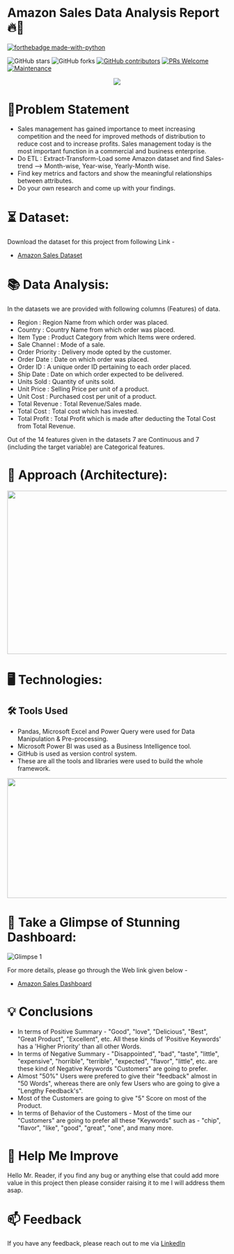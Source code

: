 
# Amazon Sales Data Analysis Report 🔥🍁

<p align="center">

  [![forthebadge made-with-python](https://user-images.githubusercontent.com/84115928/186936561-51e511bd-1992-4b2f-bf2b-f62338c17b82.svg)](https://powerbi.microsoft.com/en-au/)
  
  ![GitHub stars](https://img.shields.io/github/stars/Lokesh-Attarde/Amazon_Sales_Data_Analysis)
  ![GitHub forks](https://img.shields.io/github/forks/Lokesh-Attarde/Amazon_Sales_Data_Analysis)
  [![GitHub contributors](https://img.shields.io/github/contributors/Lokesh-Attarde/Amazon_Sales_Data_Analysis.svg)](https://GitHub.com/Lokesh-Attarde/Amazon_Sales_Data_Analysis/graphs/contributors/)
  [![PRs Welcome](https://img.shields.io/badge/PRs-welcome-brightgreen.svg?style=flat-square)](http://makeapullrequest.com)
  [![Maintenance](https://img.shields.io/badge/Maintained%3F-yes-green.svg)](https://GitHub.com/Naereen/StrapDown.js/graphs/commit-activity)
</p>  

<p align="center">
  <img src="https://user-images.githubusercontent.com/84115928/186946704-883b9440-0e02-496f-9558-c25bd6d7e688.png">
</p>

# 📝Problem Statement
- Sales management has gained importance to meet increasing competition and the need for improved methods of distribution to reduce cost and to increase profits. Sales management today is the most important function in a commercial and business enterprise.
- Do ETL : Extract-Transform-Load some Amazon dataset and find Sales-trend --> Month-wise, Year-wise, Yearly-Month wise.
- Find key metrics and factors and show the meaningful relationships between attributes.
- Do your own research and come up with your findings.

# ⏳ Dataset:
Download the dataset for this project from following Link -
* [Amazon Sales Dataset](https://github.com/Lokesh-Attarde/Global_SuperStore_Data_Analysis/blob/faa07f0eac512fa688af5f66aa214cd8cf10edfb/global_superstore_2016.xlsx)

# 📚 Data Analysis:
In the datasets we are provided with following columns (Features) of data.

* Region : Region Name from which order was placed.
* Country : Country Name from which order was placed.
* Item Type : Product Category from which Items were ordered.
* Sale Channel : Mode of a sale.
* Order Priority : Delivery mode opted by the customer.
* Order Date : Date on which order was placed.
* Order ID : A unique order ID pertaining to each order placed.
* Ship Date : Date on which order expected to be delivered.
* Units Sold : Quantity of units sold.
* Unit Price : Selling Price per unit of a product.
* Unit Cost : Purchased cost per unit of a product.
* Total Revenue : Total Revenue/Sales made.
* Total Cost : Total cost which has invested.
* Total Profit : Total Profit which is made after deducting the Total Cost from Total Revenue.

Out of the 14 features given in the datasets 7 are Continuous and 7 (including the target variable) are Categorical features.

# 🎉 Approach (Architecture):
<p align="center">
  <img width="650" height="375" src="https://user-images.githubusercontent.com/84115928/186950659-5e8b6b9f-0fc3-48c6-be1b-f06ca1b0f64b.png">
</p>

# 🖥️ Technologies:
## 🛠️ Tools Used
*	Pandas, Microsoft Excel and Power Query were used for Data Manipulation & Pre-processing.
*	Microsoft Power BI was used as a Business Intelligence tool.
*	GitHub is used as version control system.
*	These are all the tools and libraries were used to build the whole framework.

<p align="center">
  <img width="550" height="275" src="https://user-images.githubusercontent.com/84115928/186951729-445da393-fd0d-4e6a-993d-d9f17458d567.png">
</p>

# 🌱 Take a Glimpse of Stunning Dashboard:
![Glimpse 1](https://user-images.githubusercontent.com/84115928/186958120-1dba632d-3001-48f3-8597-bcb20fe1232f.gif)

For more details, please go through the Web link given below -
* [Amazon Sales Dashboard](https://app.powerbi.com/view?r=eyJrIjoiNmJhOTkyMGUtNzkzYi00OGM3LTk0NjMtNjAwM2VmNzg0OWY1IiwidCI6IjYzYzJjYWI2LWVmOTEtNDk3My05ZTUyLTQ1NDM1MTY5ZTk1MSIsImMiOjEwfQ%3D%3D&pageName=ReportSection72b50b9da91d20058b85)

# 💡 Conclusions
* In terms of Positive Summary - "Good", "love", "Delicious", "Best", "Great Product", "Excellent", etc. All these kinds of 'Positive Keywords' has a 'Higher Priority' than all other Words.
* In terms of Negative Summary - "Disappointed", "bad", "taste", "little", "expensive", "horrible", "terrible", "expected", "flavor", "little", etc. are these kind of Negative Keywords "Customers" are going to prefer.
* Almost "50%" Users were prefered to give their "feedback" almost in "50 Words", whereas there are only few Users who are going to give a "Lengthy Feedback's".
* Most of the Customers are going to give "5" Score on most of the Product.
* In terms of Behavior of the Customers - Most of the time our "Customers" are going to prefer all these "Keywords" such as - "chip", "flavor", "like", "good", "great", "one", and many more.

# 🎉 Help Me Improve
Hello Mr. Reader, if you find any bug or anything else that could add more value in this project then please consider raising it to me I will address them asap.
  
# 📫 Feedback
If you have any feedback, please reach out to me via [LinkedIn](https://www.linkedin.com/in/lokesh-attarde-145086141/)
